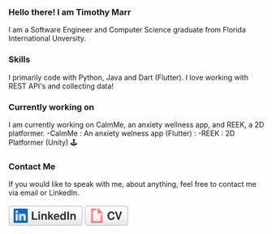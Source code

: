 ### Hello there! I am Timothy Marr

I am a Software Engineer and Computer Science graduate from Florida International Unversity. 



### Skills
I primarily code with Python, Java and Dart (Flutter). I love working with REST API's and collecting data!

### Currently working on
I am currently working on CalmMe, an anxiety wellness app, and REEK, a 2D platformer.
  -CalmMe : An anxiety welness app (Flutter) :
  -REEK : 2D Platformer (Unity) :joystick:

### Contact Me
If you would like to speak with me, about anything, feel free to contact me via email or LinkedIn.
<br>
<br>
<a href="https://www.linkedin.com/in/timothy-marr-26a041186/"><img src="imgs/linkedin.svg" alt="LinkedIn"></a>
<a href = "Resume_TimothyMarr (1).pdf"><img src = "imgs/cv.svg" alt = "Cv"></a>



<!--
**timmarr98/timmarr98** is a ✨ _special_ ✨ repository because its `README.md` (this file) appears on your GitHub profile.

Here are some ideas to get you started:

- 🔭 I’m currently working on ...
- 🌱 I’m currently learning ...
- 👯 I’m looking to collaborate on ...
- 🤔 I’m looking for help with ...
- 💬 Ask me about ...
- 📫 How to reach me: ...
- 😄 Pronouns: ...
- ⚡ Fun fact: ...
-->
